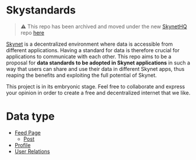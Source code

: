 # Skystandards

> :warning: This repo has been archived and moved under the new [SkynetHQ](https://github.com/SkynetHQ) repo [here](https://github.com/SkynetHQ/skystandards)

[Skynet](https://siasky.net/) is a decentralized environment where data is accessible from different applications. Having a standard for data is therefore crucial for applications to communicate with each other. This repo aims to be a proposal for **data standards to be adopted in Skynet applications** in such a way that users can share and use their data in different Skynet apps, thus reaping the benefits and exploiting the full potential of Skynet.

This project is in its embryonic stage. Feel free to collaborate and express your opinion in order to create a free and decentralized internet that we like.

# Data type

- [Feed Page](feed-page/README.md)
  - [Post](feed-page/post/README.md)
- [Profile](profile/README.md)
- [User Relations](user-relations/README.md)
